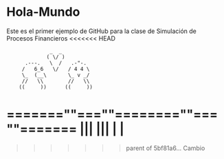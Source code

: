 # Hola-Mundo
Este es el primer ejemplo de GitHub para la clase de Simulación de Procesos Financieros
<<<<<<< HEAD

                  _  _
                 ( \/ )
          .---.   \  /   .-"-. 
         /   6_6   \/   / 4 4 \
         \_  (__\       \_ v _/
         //   \\        //   \\
        ((     ))      ((     ))
  =======""===""========""===""=======
           |||            |||
            |              |
=======
>>>>>>> parent of 5bf81a6... Cambio
